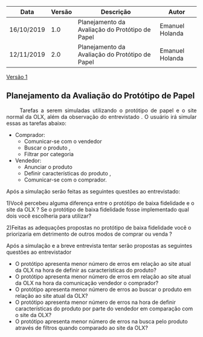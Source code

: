 | Data | Versão | Descrição | Autor |
| --- | --- | --- | --- |
| 16/10/2019 | 1.0 | Planejamento da Avaliação do Protótipo de Papel | Emanuel Holanda |
| 12/11/2019 | 2.0 | Planejamento da Avaliação do Protótipo de Papel | Emanuel Holanda |

[Versão 1](https://github.com/Interacao-Humano-Computador/2019.2-OLX/blob/master/wiki/planejamento_da_avaliacao_do_protitipo_de_baixa_fidelidade.md)

## Planejamento da Avaliação do Protótipo de Papel
<p align="justify"> &emsp;&emsp;
Tarefas a serem simuladas utilizando o protótipo de papel e o site normal da OLX, além da observação do entrevistado . O usuário  irá simular essas as tarefas abaixo: 

* Comprador:
  * Comunicar-se com o vendedor 
  * Buscar o produto , 
  * Filtrar por categoria 
* Vendedor:
  * Anunciar o produto 
  * Definir características do produto , 
  * Comunicar-se com o comprador.
      
Após a simulação serão feitas as seguintes questões ao entrevistado:

1)Você percebeu alguma diferença entre o protótipo de baixa fidelidade e o site da OLX ? Se o protótipo de baixa fidelidade  fosse implementado qual dois você escolheria para utilizar? 

2)Feitas as  adequações propostas no protótipo de baixa fidelidade  você  o priorizaria em detrimento  de outros modos de comprar ou venda ?  

Após a simulação e a breve entrevista tentar serão propostas as seguintes questões ao  entrevistador 
* O protótipo apresenta menor  número de erros em relação  ao site  atual da OLX na hora de definir as características do produto?
* O protótipo apresenta menor número de erros em relação  ao site  atual da OLX na hora da comunicação vendedor o comprador?
* O protótipo apresenta menor número de erros ao buscar o produto  em relação ao site atual da OLX?
* O protótipo apresenta menor  número de erros na hora de definir características do produto  por parte do vendedor em comparação com  o site da OLX?
* O protótipo apresenta menor número de erros na busca pelo produto através de filtros quando comparado ao site da OLX?
